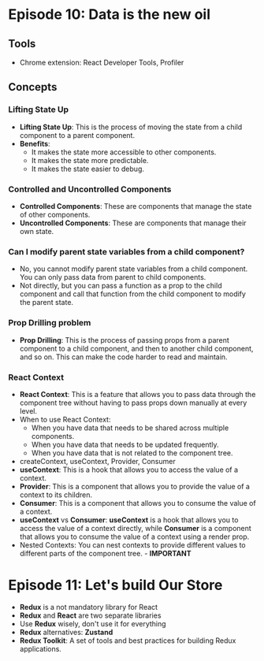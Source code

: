 # Episode 10: Data is the new oil

## Tools
- Chrome extension: React Developer Tools, Profiler

## Concepts

### Lifting State Up

- **Lifting State Up**: This is the process of moving the state from a child component to a parent component.
- **Benefits**:
  - It makes the state more accessible to other components.
  - It makes the state more predictable.
  - It makes the state easier to debug.

### Controlled and Uncontrolled Components

- **Controlled Components**: These are components that manage the state of other components.
- **Uncontrolled Components**: These are components that manage their own state.

### Can I modify parent state variables from a child component?

- No, you cannot modify parent state variables from a child component. You can only pass data from parent to child components.
- Not directly, but you can pass a function as a prop to the child component and call that function from the child component to modify the parent state.

### Prop Drilling problem

- **Prop Drilling**: This is the process of passing props from a parent component to a child component, and then to another child component, and so on. This can make the code harder to read and maintain.

### React Context

- **React Context**: This is a feature that allows you to pass data through the component tree without having to pass props down manually at every level.
- When to use React Context:
  - When you have data that needs to be shared across multiple components.
  - When you have data that needs to be updated frequently.
  - When you have data that is not related to the component tree.
- createContext, useContext, Provider, Consumer
- **useContext**: This is a hook that allows you to access the value of a context.
- **Provider**: This is a component that allows you to provide the value of a context to its children.
- **Consumer**: This is a component that allows you to consume the value of a context.
- **useContext** vs **Consumer**: **useContext** is a hook that allows you to access the value of a context directly, while **Consumer** is a component that allows you to consume the value of a context using a render prop.
- Nested Contexts: You can nest contexts to provide different values to different parts of the component tree. - **IMPORTANT**

# Episode 11: Let's build Our Store

- **Redux** is a not mandatory library for React
- **Redux** and **React** are two separate libraries
- Use **Redux** wisely, don't use it for everything
- **Redux** alternatives: **Zustand**
- **Redux Toolkit**: A set of tools and best practices for building Redux applications.